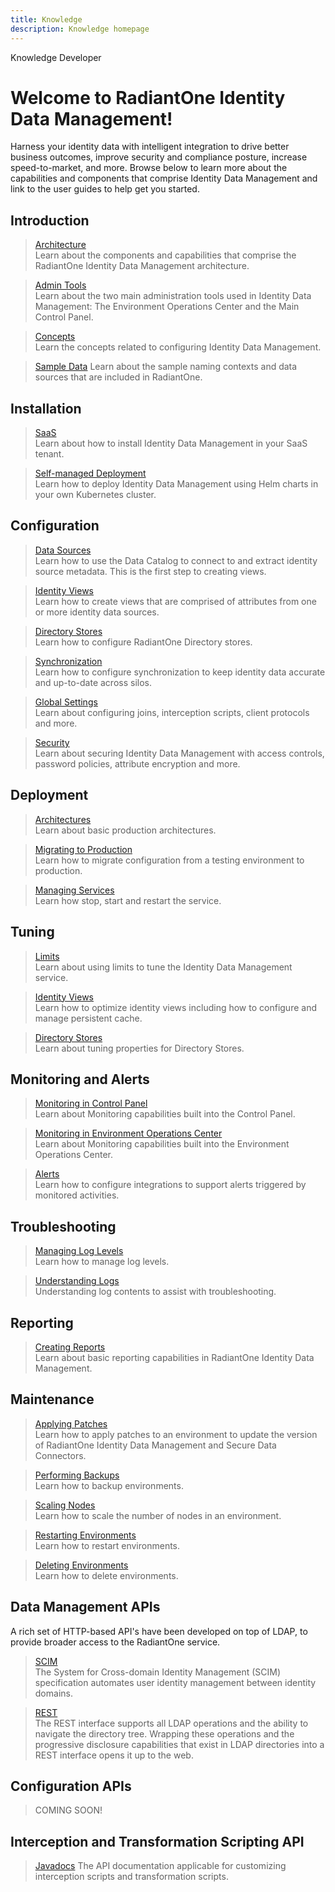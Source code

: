 ```yaml
---
title: Knowledge
description: Knowledge homepage
---
```


<tabs>
  <tablist>
    <tab>Knowledge</tab>
    <tab>Developer</tab>
  </tablist>

<tabpanels>
  <tabpanel>

# Welcome to RadiantOne Identity Data Management!

Harness your identity data with intelligent integration to drive better business outcomes, improve security and compliance posture, increase speed-to-market, and more. Browse below to learn more about the capabilities and components that comprise Identity Data Management and link to the user guides to help get you started.

## Introduction

<section>
  
  > [Architecture](introduction/architecture-overview)  
  > Learn about the components and capabilities that comprise the RadiantOne Identity Data Management architecture. 
  
  > [Admin Tools](introduction/admin-tools-overview)  
  > Learn about the two main administration tools used in Identity Data Management: The Environment Operations Center and the Main Control Panel.
  
  > [Concepts](introduction/concepts)  
  > Learn the concepts related to configuring Identity Data Management.

  > [Sample Data](introduction/samples)
  > Learn about the sample naming contexts and data sources that are included in RadiantOne. 
  
</section>


## Installation

<section>
   
  > [SaaS](installation/deployment-options/SaaS)  
  > Learn about how to install Identity Data Management in your SaaS tenant.
  
  > [Self-managed Deployment](installation/deployment-options/self-managed)  
  > Learn how to deploy Identity Data Management using Helm charts in your own Kubernetes cluster.
      
</section>

## Configuration

<section>
   
  > [Data Sources](configuration/data-sources/data-sources)  
  > Learn how to use the Data Catalog to connect to and extract identity source metadata. This is the first step to creating views.
  
  > [Identity Views](configuration/identity-views/identity-views)  
  > Learn how to create views that are comprised of attributes from one or more identity data sources. 
  
  > [Directory Stores](configuration/directory-stores/directory-stores)  
  > Learn how to configure RadiantOne Directory stores. 
  
  > [Synchronization](configuration/synchronization/synchronization-concepts)  
  > Learn how to configure synchronization to keep identity data accurate and up-to-date across silos. 
  
  > [Global Settings](configuration/global-settings/global-settings)  
  > Learn about configuring joins, interception scripts, client protocols and more.
  
  > [Security](configuration/security/security)  
  > Learn about securing Identity Data Management with access controls, password policies, attribute encryption and more.
    
</section>

## Deployment

<section>
   
  > [Architectures](deployment/deployment-topics)  
  > Learn about basic production architectures.
  
  > [Migrating to Production](deployment/deployment-topics/migrating-configuration)  
  > Learn how to migrate configuration from a testing environment to production. 
  
  > [Managing Services](deployment/deployment-topics/managing-services)  
  > Learn how stop, start and restart the service. 
     
</section>

## Tuning

<section>
   
  > [Limits](tuning/tuning-limits)  
  > Learn about using limits to tune the Identity Data Management service.
  
  > [Identity Views](tuning/optimize-views)  
  > Learn how to optimize identity views including how to configure and manage persistent cache. 
  
  > [Directory Stores](tuning/directory-stores)  
  > Learn about tuning properties for Directory Stores. 
     
</section>

## Monitoring and Alerts

<section>
   
  > [Monitoring in Control Panel](monitoring-and-alerts/monitoring-and-alerts/monitoring-in-control-panel)  
  > Learn about Monitoring capabilities built into the Control Panel.
  
  > [Monitoring in Environment Operations Center](monitoring-and-alerts/monitoring-and-alerts/monitoring-in-eoc)  
  > Learn about Monitoring capabilities built into the Environment Operations Center. 
  
  > [Alerts](monitoring-and-alerts/monitoring-and-alerts/configuring-alerts)  
  > Learn how to configure integrations to support alerts triggered by monitored activities. 
     
</section>

## Troubleshooting

<section>
   
  > [Managing Log Levels](troubleshooting/troubleshooting/managing-log-levels)  
  > Learn how to manage log levels.
  
  > [Understanding Logs](troubleshooting/troubleshooting/understanding-logs)   
  > Understanding log contents to assist with troubleshooting. 
  
</section>

## Reporting

<section>
   
  > [Creating Reports](reporting/reporting)  
  > Learn about basic reporting capabilities in RadiantOne Identity Data Management.
  
</section>


## Maintenance

<section>
   
  > [Applying Patches](maintenance/applying-patches)  
  > Learn how to apply patches to an environment to update the version of RadiantOne Identity Data Management and Secure Data Connectors.
  
  > [Performing Backups](maintenance/managing-environments/performing-backups)  
  > Learn how to backup environments. 
  
  > [Scaling Nodes](maintenance/scaling-nodes)  
  > Learn how to scale the number of nodes in an environment. 

  > [Restarting Environments](maintenance/managing-environments/restarting-environments)  
  > Learn how to restart environments. 
     
  > [Deleting Environments](maintenance/managing-environments/deleting-environments)  
  > Learn how to delete environments. 

</section>

</section>
</tabpanel>

<tabpanel>

## Data Management APIs

A rich set of HTTP-based API's have been developed on top of LDAP, to provide broader access to the RadiantOne service. 

<section>
  
  > [SCIM](web-services-api-guide/scim)  
  > The System for Cross-domain Identity Management (SCIM) specification automates user identity management between identity domains. 
  
  > [REST](web-services-api-guide/rest)  
  > The REST interface supports all LDAP operations and the ability to navigate the directory tree. Wrapping these operations and the progressive disclosure capabilities that exist in LDAP directories into a REST interface opens it up to the web.
   
</section>

## Configuration APIs

<section>
  
  > COMING SOON!
  
</section>


## Interception and Transformation Scripting API

<section>
  
  > [Javadocs](javadoc/allclasses-frame)
  > The API documentation applicable for customizing interception scripts and transformation scripts.
  
</section>

</tabpanel>

</tabpanels>
</tabs>
